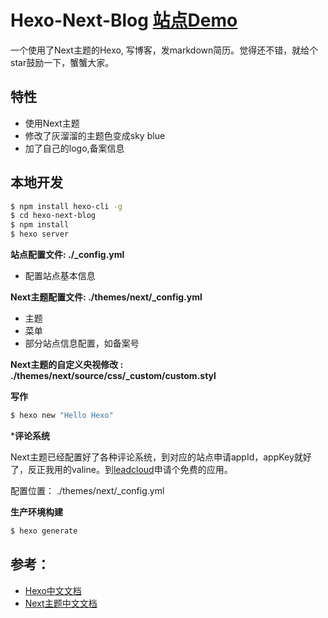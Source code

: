 
# Hexo-Next-Blog  [站点Demo](https://blog.alanwen.online/)

一个使用了Next主题的Hexo, 写博客，发markdown简历。觉得还不错，就给个star鼓励一下，蟹蟹大家。  

## 特性

- 使用Next主题
- 修改了灰溜溜的主题色变成sky blue
- 加了自己的logo,备案信息



## 本地开发

``` bash
$ npm install hexo-cli -g
$ cd hexo-next-blog
$ npm install
$ hexo server
```

**站点配置文件: ./_config.yml**
- 配置站点基本信息

**Next主题配置文件: ./themes/next/_config.yml**
- 主题
- 菜单
- 部分站点信息配置，如备案号


**Next主题的自定义央视修改 : ./themes/next/source/css/_custom/custom.styl**

**写作**

``` bash
$ hexo new "Hello Hexo"
```

***评论系统**

Next主题已经配置好了各种评论系统，到对应的站点申请appId，appKey就好了，反正我用的valine。到[leadcloud](https://leancloud.cn)申请个免费的应用。

配置位置： ./themes/next/_config.yml



**生产环境构建**

``` bash
$ hexo generate
```

## 参考：

- [Hexo中文文档](https://hexo.io/zh-cn/) 
- [Next主题中文文档](http://theme-next.iissnan.com/getting-started.html)



